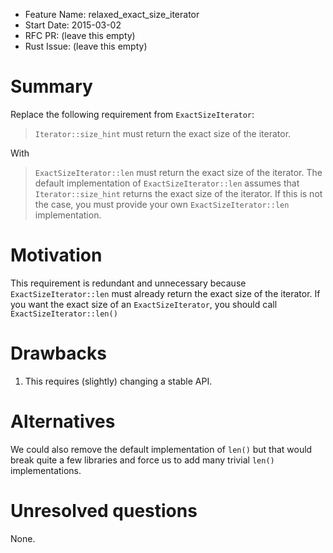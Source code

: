 - Feature Name: relaxed_exact_size_iterator
- Start Date: 2015-03-02
- RFC PR: (leave this empty)
- Rust Issue: (leave this empty)

# Summary

Replace the following requirement from `ExactSizeIterator`:

> `Iterator::size_hint` must return the exact size of the iterator.

With 

> `ExactSizeIterator::len` must return the exact size of the iterator. The default
> implementation of `ExactSizeIterator::len` assumes that `Iterator::size_hint`
> returns the exact size of the iterator. If this is not the case, you must
> provide your own `ExactSizeIterator::len` implementation.

# Motivation

This requirement is redundant and unnecessary because `ExactSizeIterator::len`
must already return the exact size of the iterator.  If you want the exact size
of an `ExactSizeIterator`, you should call `ExactSizeIterator::len()`

# Drawbacks

1. This requires (slightly) changing a stable API.

# Alternatives

We could also remove the default implementation of `len()` but that would break
quite a few libraries and force us to add many trivial `len()` implementations.

# Unresolved questions

None.
